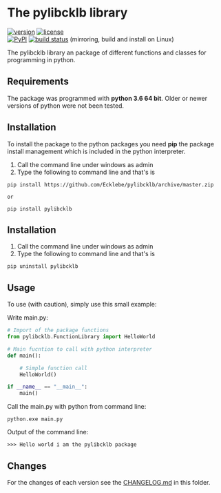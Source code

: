 # The pylibcklb library 

[![version](https://img.shields.io/pypi/v/pylibcklb.svg)]()
[![license](https://img.shields.io/pypi/l/pylibcklb.svg)]()         
[![PyPI](https://img.shields.io/pypi/pyversions/pylibcklb.svg)]()
[![build status](https://gitlab.ecklebe.de/open-source/python/pylibcklb/badges/master/build.svg)](https://gitlab.ecklebe.de/open-source/python/pylibcklb/commits/master) (mirroring, build and install on Linux)

The pylibcklb library an package of different functions and classes for programming in python.

## Requirements

The package was programmed with **python 3.6 64 bit**. Older or newer versions of python were not been tested.

## Installation

To install the package to the python packages you need **pip** the package install management which is included in the python interpreter.

 1. Call the command line under windows as admin
 2. Type the following to command line and that's is

```batch
pip install https://github.com/Ecklebe/pylibcklb/archive/master.zip

or 

pip install pylibcklb
```

## Installation

 1. Call the command line under windows as admin
 2. Type the following to command line and that's is

```batch
pip uninstall pylibcklb
```

## Usage
To use (with caution), simply use this small example:

Write main.py:

```python
# Import of the package functions
from pylibcklb.FunctionLibrary import HelloWorld

# Main fucntion to call with python interpreter
def main():

    # Simple function call
    HelloWorld()

if __name__ == "__main__":
    main()
```

Call the main.py with python from command line:
```batch
python.exe main.py
```
Output of the command line: 

    >>> Hello world i am the pylibcklb package
	
## Changes
For the changes of each version see the [CHANGELOG.md][CHANGELOG] in this folder.

[CHANGELOG]: ./CHANGELOG.md

